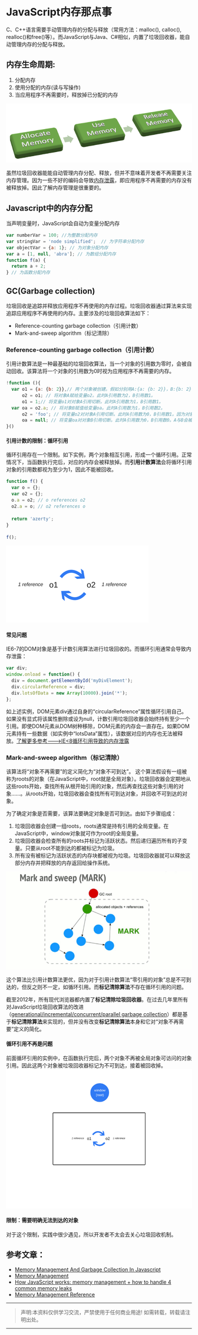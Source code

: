 # JavaScript内存那点事


C、C++语言需要手动管理内存的分配与释放（常用方法：malloc(), calloc(), realloc()和free()等）。而JavaScript与Java、C#相似，内置了垃圾回收器，能自动管理内存的分配与释放。

## 内存生命周期:

1. 分配内存
2. 使用分配的内存(读与写操作)
3. 当应用程序不再需要时，释放掉已分配的内存

![lifecycle](./images/life-cycle.png)

虽然垃圾回收器能能自动管理内存分配、释放，但并不意味着开发者不再需要关注内存管理。因为一些不好的编码会导致[内存泄露](https://en.wikipedia.org/wiki/Memory_leak#Reference_counting_and_cyclic_references)，即应用程序不再需要的内存没有被释放掉。因此了解内存管理是很重要的。


## Javascript中的内存分配

当声明变量时，JavaScript会自动为变量分配内存
```js
var numberVar = 100; //为整数分配内存
var stringVar = 'node simplified';  // 为字符串分配内存 
var objectVar = {a: 1}; // 为对象分配内存
var a = [1, null, 'abra']; // 为数组分配内存
function f(a) {
  return a + 2;
} // 为函数分配内存 
```


## GC(Garbage collection)
垃圾回收是追踪并释放应用程序不再使用的内存过程。垃圾回收器通过算法来实现追踪应用程序不再使用的内存。主要涉及的垃圾回收算法如下：

- Reference-counting garbage collection（引用计数）
- Mark-and-sweep algorithm（标记清除）

### Reference-counting garbage collection（引用计数）
引用计数算法是一种最基础的垃圾回收算法，当一个对象的引用数为零时，会被自动回收。该算法将一个对象的引用数为0时视为应用程序不再需要的内存。

```js
!function (){
  var o1 = {a: {b: 2}},// 两个对象被创建。假如分别用A:{a: {b: 2}}，B:{b: 2}表示，对象B被对象A的属性a引用，对象A被赋值给变量o1。A和B的引用数都为1，因此不能被回收。
      o2 = o1; // 将对象A赋给变量o2。此时A引用数为2，B引用数1。
      o1 = 1;// 将变量o1对对象A引用切断。此时A引用数为1，B引用数1。
  var oa = o2.a; // 将对象B赋值给变量oa。此时A引用数为1，B引用数2。
      o2 = 'foo'; // 将变量o2对对象A引用切断。此时A引用数为0，B引用数1。因为对象A的a属性被变量oa引用，因此对象A不能被释放。
      oa = null; // 将变量oa对对象B引用切断。此时A引用数为0，B引用数0。A与B会被回收。
}()
```

#### 引用计数的限制：循环引用
  循环引用存在一个限制。如下实例，两个对象相互引用，形成一个循环引用。正常情况下，当函数执行完后，对应的内存会被释放掉。而**引用计数算法**会将循环引用对象的引用数都视为至少为1，因此不能被回收。

```js
function f() {
  var o = {};
  var o2 = {};
  o.a = o2; // o references o2
  o2.a = o; // o2 references o

  return 'azerty';
}

f();
```
![cycle](./images/cycle.png)


#### 常见问题

IE6-7的DOM对象是基于计数引用算法进行垃圾回收的。而循环引用通常会导致内存泄露：

```js
var div;
window.onload = function() {
  div = document.getElementById('myDivElement');
  div.circularReference = div;
  div.lotsOfData = new Array(10000).join('*');
};
```
如上述实例，DOM元素div通过自身的“circularReference”属性循环引用自己。如果没有显式将该属性删除或设为null，计数引用垃圾回收器会始终持有至少一个引用。即使DOM元素从DOM树种移除，DOM元素的内存会一直存在。如果DOM元素持有一些数据（如实例中“lotsData”属性），该数据对应的内存也无法被释放。[了解更多参考--->IE<8循环引用导致的内存泄露](https://github.com/zhansingsong/js-leakage-patterns/blob/master/IE%3C8%E5%BE%AA%E7%8E%AF%E5%BC%95%E7%94%A8%E5%AF%BC%E8%87%B4%E7%9A%84%E5%86%85%E5%AD%98%E6%B3%84%E9%9C%B2/IE%3C8%E5%BE%AA%E7%8E%AF%E5%BC%95%E7%94%A8%E5%AF%BC%E8%87%B4%E7%9A%84%E5%86%85%E5%AD%98%E6%B3%84%E9%9C%B2.md)


### Mark-and-sweep algorithm（标记清除）

该算法将“对象不再需要”的定义简化为“对象不可到达”。
这个算法假设有一组被称为roots的对象（在JavaScript中，root就是全局对象）。垃圾回收器会定期地从这些roots开始，查找所有从根开始引用的对象，然后再查找这些对象引用的对象……。从roots开始，垃圾回收器会查找所有可到达对象，并回收不可到达的对象。

为了确定对象是否需要，该算法要确定对象是否可到达。由如下步骤组成：

1. 垃圾回收器会创建一组roots，roots通常是持有引用的全局变量。在JavaScript中，window对象就可作为root的全局变量。
2. 垃圾回收器会检查所有的roots并标记为活跃状态。然后递归遍历所有的子变量。只要从root不能到达的都被标记为垃圾。
3. 所有没有被标记为活跃状态的内存块都被视为垃圾。垃圾回收器就可以释放这部分内存并把释放的内存返回给操作系统。

![](./images/mark-sweep.gif)


这个算法比引用计数算法更优，因为对于引用计数算法“零引用的对象”总是不可到达的，但反之则不一定，如循环引用。而**标记清除算法**不存在循环引用的问题。

截至2012年，所有现代浏览器都内置了**标记清除垃圾回收器**。在过去几年里所有对JavaScript垃圾回收算法的改进（[generational/incremental/concurrent/parallel garbage collection](http://www.memorymanagement.org/glossary/g.html#term-generational-garbage-collection)）都是基于**标记清除算法**来实现的，但并没有改变**标记清除算法**本身和它对“对象不再需要”定义的简化。

#### 循环引用不再是问题
前面循环引用的实例中，在函数执行完后，两个对象不再被全局对象可访问的对象引用。因此这两个对象被垃圾回收器标记为不可到达，接着被回收掉。
![](./images/no-cycle.png)

#### 限制：需要明确无法到达的对象
对于这个限制，实践中很少遇见，所以开发者不太会去关心垃圾回收机制。


## 参考文章：

- [Memory Management And Garbage Collection In Javascript](http://www.nodesimplified.com/2017/08/javascript-memory-management-and.html)
- [Memory Management](https://developer.mozilla.org/en-US/docs/Web/JavaScript/Memory_Management)
- [How JavaScript works: memory management + how to handle 4 common memory leaks](https://blog.sessionstack.com/how-javascript-works-memory-management-how-to-handle-4-common-memory-leaks-3f28b94cfbec)
- [Memory Management Reference](http://www.memorymanagement.org/glossary/g.html#term-generational-garbage-collection)

---

> 声明:本资料仅供学习交流，严禁使用于任何商业用途! 如需转载，转载请注明出处。

---
